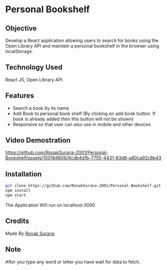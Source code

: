 # Personal Bookshelf  
## Objective  
Develop a React application allowing users to search for books using the Open Library API and maintain a personal bookshelf in the browser using localStorage.  
## Technology Used  
React JS, Open Library API
## Features 
- Search a book by its name  
- Add Book to personal book shelf (By clicking on add book button. If book is already added then this button will not be shown)  
- Responsive so that user can also use in mobile and other devices
## Video Demostration 


https://github.com/RonakSurana-2001/Personal-Bookshelf/assets/100184606/9cdb4d1b-7755-4431-83d6-a80ca92c8b43


## Installation  
```bash
git clone https://github.com/RonakSurana-2001/Personal-Bookshelf.git
npm install
npm start
```  
The Application Will run on localhost:3000
## Credits
Made By <a href="https://www.linkedin.com/in/ronak-surana-944550205/" target="_blank">Ronak Surana</a>
## Note
After you type any word or letter you have wait for data to fetch.
